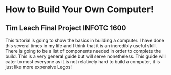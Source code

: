# How to Build Your Own Computer!
## Tim Leach Final Project INFOTC 1600
This tutorial is going to show the basics in building a computer. I have done this several times in my life and I think that it is an incredibly useful skill.
There is going to be a list of components needed in order to complete the build. This is a very general guide but will serve nonetheless. 
This guide will cater to most everyone as it is not relatively hard to build a computer, it is just like more expensive Legos!
